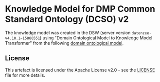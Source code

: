 # Knowledge Model for DMP Common Standard Ontology (DCSO) v2

The knowledge model was created in the DSW (server version `datenzee-v4.10.1~15880551`) using "Domain Ontological Model to Knowledge Model Transformer" from the following [domain ontological model](https://github.com/datenzee/dcso-case-study/blob/main/dcso-2/ontology/dcso-2.ttl).

## License

This artefact is licensed under the Apache License v2.0 - see the [LICENSE](LICENSE) file for more details.

